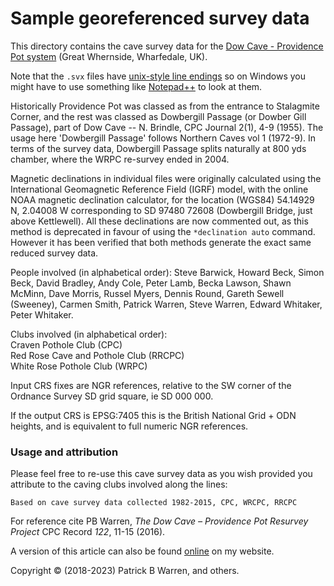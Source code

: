 # Sample georeferenced survey data

This directory contains the cave survey data for the
[Dow Cave - Providence Pot system](http://www.mudinmyhair.co.uk/ "Mud in My Hair")
(Great Whernside, Wharfedale, UK).

Note that the `.svx` files have
[unix-style line endings](https://en.wikipedia.org/wiki/Newline "wikipedia")
so on Windows you might have to use something like
[Notepad++](https://notepad-plus-plus.org/ "Notepad++")
to look at them.

Historically Providence Pot was classed as from the entrance to Stalagmite
Corner, and the rest was classed as Dowbergill Passage (or Dowber Gill
Passage), part of Dow Cave -- N. Brindle, CPC Journal 2(1), 4-9 (1955).
The usage here 'Dowbergill Passage' follows Northern Caves vol 1 (1972-9).
In terms of the survey data, Dowbergill Passage splits naturally at 800 yds
chamber, where the WRPC re-survey ended in 2004.
 
Magnetic declinations in individual files were originally calculated
using the International Geomagnetic Reference Field (IGRF) model,
with the online NOAA magnetic declination calculator, for the
location (WGS84) 54.14929 N, 2.04008 W corresponding to SD 97480
72608 (Dowbergill Bridge, just above Kettlewell).  All these
declinations are now commented out, as this method is deprecated in
favour of using the `*declination auto` command.  However it has
been verified that both methods generate the exact same reduced
survey data.

People involved (in alphabetical order):
Steve Barwick, Howard Beck, Simon Beck, David Bradley, Andy Cole,
Peter Lamb, Becka Lawson, Shawn McMinn, Dave Morris, Russel Myers,
Dennis Round, Gareth Sewell (Sweeney), Carmen Smith, Patrick Warren,
Steve Warren, Edward Whitaker, Peter Whitaker.

Clubs involved (in alphabetical order):  
Craven Pothole Club (CPC)  
Red Rose Cave and Pothole Club (RRCPC)  
White Rose Pothole Club (WRPC)

Input CRS fixes are NGR references, relative to the SW corner of
the Ordnance Survey SD grid square, ie SD 000 000.

If the output CRS is EPSG:7405 this is the British National Grid +
ODN heights, and is equivalent to full numeric NGR references.

### Usage and attribution

Please feel free to re-use this cave survey data as you wish provided
you attribute to the caving clubs involved along the lines:

`Based on cave survey data collected 1982-2015, CPC, WRCPC, RRCPC`

For reference cite PB Warren, _The Dow Cave – Providence Pot Resurvey Project_
CPC Record *122*, 11-15 (2016).

A version of this article can also be found 
[online](https://sites.google.com/site/patrickbwarren/caving/dow-cave) 
on my website.

Copyright &copy; (2018-2023) Patrick B Warren, and others.

